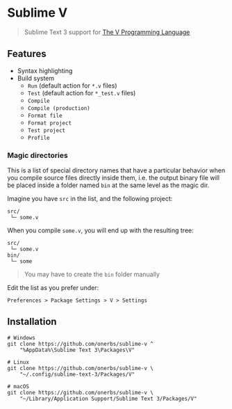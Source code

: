 # Sublime V

> Sublime Text 3 support for [The V Programming Language](https://vlang.io)


## Features

- Syntax highlighting
- Build system
	- `Run` (default action for `*.v` files)
	- `Test` (default action for `*_test.v` files)
	- `Compile`
	- `Compile (production)`
	- `Format file`
	- `Format project`
	- `Test project`
	- `Profile`


### Magic directories

This is a list of special directory names that have a particular behavior when
you compile source files directly inside them, i.e. the output binary file
will be placed inside a folder named `bin` at the same level as the magic dir.


Imagine you have `src` in the list, and the following project:

	src/
	 └─ some.v

When you compile `some.v`, you will end up with the resulting tree:

	src/
	 └─ some.v
	bin/
	 └─ some

> You may have to create the `bin` folder manually


Edit the list as you prefer under:

	Preferences > Package Settings > V > Settings


## Installation

	# Windows
	git clone https://github.com/onerbs/sublime-v ^
		"%AppData%\Sublime Text 3\Packages\V"

	# Linux
	git clone https://github.com/onerbs/sublime-v \
		"~/.config/sublime-text-3/Packages/V"

	# macOS
	git clone https://github.com/onerbs/sublime-v \
		"~/Library/Application Support/Sublime Text 3/Packages/V"
